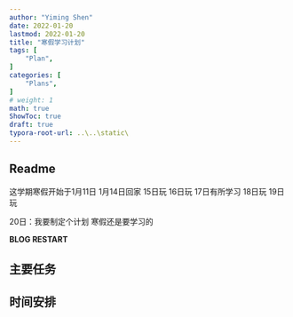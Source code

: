 ```yaml
---
author: "Yiming Shen"
date: 2022-01-20
lastmod: 2022-01-20
title: "寒假学习计划"
tags: [
    "Plan",
]
categories: [
    "Plans", 
]
# weight: 1
math: true
ShowToc: true
draft: true
typora-root-url: ..\..\static\
---
```


## Readme

这学期寒假开始于1月11日 1月14日回家 15日玩 16日玩 17日有所学习 18日玩 19日玩

20日：我要制定个计划 寒假还是要学习的

**BLOG RESTART**

## 主要任务



## 时间安排

